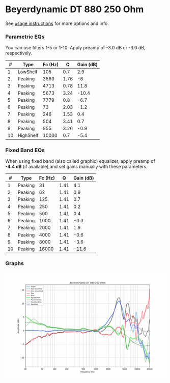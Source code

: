 # Beyerdynamic DT 880 250 Ohm
See [usage instructions](https://github.com/jaakkopasanen/AutoEq#usage) for more options and info.

### Parametric EQs
You can use filters 1-5 or 1-10. Apply preamp of -3.0 dB or -3.0 dB, respectively.

|   # | Type      |   Fc (Hz) |    Q |   Gain (dB) |
|-----|-----------|-----------|------|-------------|
|   1 | LowShelf  |       105 | 0.7  |         2.9 |
|   2 | Peaking   |      3560 | 1.76 |        -8   |
|   3 | Peaking   |      4713 | 0.78 |        11.8 |
|   4 | Peaking   |      5673 | 3.24 |       -10.4 |
|   5 | Peaking   |      7779 | 0.8  |        -6.7 |
|   6 | Peaking   |        73 | 2.03 |        -1.2 |
|   7 | Peaking   |       246 | 1.53 |         0.4 |
|   8 | Peaking   |       504 | 3.41 |         0.7 |
|   9 | Peaking   |       955 | 3.26 |        -0.9 |
|  10 | HighShelf |     10000 | 0.7  |        -5.4 |

### Fixed Band EQs
When using fixed band (also called graphic) equalizer, apply preamp of **-4.4 dB** (if available) and set gains manually with these parameters.

|   # | Type    |   Fc (Hz) |    Q |   Gain (dB) |
|-----|---------|-----------|------|-------------|
|   1 | Peaking |        31 | 1.41 |         4.1 |
|   2 | Peaking |        62 | 1.41 |         0.9 |
|   3 | Peaking |       125 | 1.41 |         0.7 |
|   4 | Peaking |       250 | 1.41 |         0.2 |
|   5 | Peaking |       500 | 1.41 |         0.4 |
|   6 | Peaking |      1000 | 1.41 |        -0.3 |
|   7 | Peaking |      2000 | 1.41 |         1.9 |
|   8 | Peaking |      4000 | 1.41 |        -0.6 |
|   9 | Peaking |      8000 | 1.41 |        -3.6 |
|  10 | Peaking |     16000 | 1.41 |       -11.6 |

### Graphs
![](./Beyerdynamic%20DT%20880%20250%20Ohm.png)
